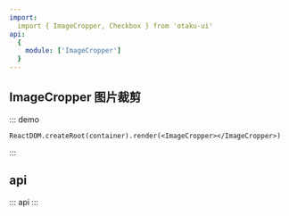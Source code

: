 ```yaml
---
import: 
  import { ImageCropper, Checkbox } from 'otaku-ui'
api:
  {
    module: ['ImageCropper']
  }
---
```


## ImageCropper 图片裁剪

::: demo

```tsx
ReactDOM.createRoot(container).render(<ImageCropper></ImageCropper>)
```
:::



## api

::: api
:::